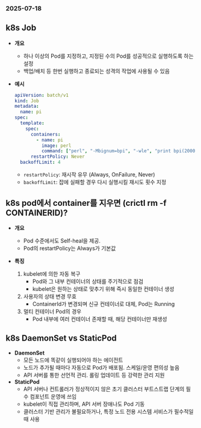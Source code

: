 ### 2025-07-18

## k8s Job
- **개요**
  - 하나 이상의 Pod를 지정하고, 지정된 수의 Pod를 성공적으로 실행하도록 하는 설정
  - 백업/배치 등 한번 실행하고 종료되는 성격의 작업에 사용될 수 있음

- **예시**
    ```yaml
    apiVersion: batch/v1
    kind: Job
    metadata:
      name: pi
    spec:
      template:
        spec:
          containers:
            - name: pi
              image: perl
              command: ["perl", "-Mbignum=bpi", "-wle", "print bpi(2000)"]
          restartPolicy: Never
      backoffLimit: 4
    ```
  - `restartPolicy`: 재시작 유무 (Always, OnFailure, Never)
  - `backoffLimit`: 잡에 실패할 경우 다시 실행시킬 재시도 횟수 지정

## k8s pod에서 container를 지우면 (crictl rm -f CONTAINERID)?
- **개요**
  - Pod 수준에서도 Self-heal을 제공.
  - Pod의 restartPolicy는 Always가 기본값

- **특징**
  1. kubelet에 의한 자동 복구
     - Pod와 그 내부 컨테이너의 상태를 주기적으로 점검
     - kubelet은 원하는 상태로 맞추기 위해 즉시 동일한 컨테이너 생성
  2. 사용자의 상태 변경 무효
     - ContainerId가 변경되며 신규 컨테이너로 대체, Pod는 Running
  3. 멀티 컨테이너 Pod의 경우
     - Pod 내부에 여러 컨테이너 존재할 때, 해당 컨테이너만 재생성

## k8s DaemonSet vs StaticPod
- **DaemonSet**
  - 모든 노드에 똑같이 실행되어야 하는 에이전트
  - 노드가 추가될 때마다 자동으로 Pod가 배포됨. 스케일/운영 편의성 높음
  - API 서버를 통한 선언적 관리. 롤링 업데이트 등 강력한 관리 지원
- **StaticPod**
  - API 서버나 컨트롤러가 정상적이지 않은 초기 클러스터 부트스트랩 단계의 필수 컴포넌트 운영에 쓰임
  - kubelet이 직접 관리하며, API 서버 장애나도 Pod 기동
  - 클러스터 기반 관리가 불필요하거나, 특정 노드 전용 시스템 서비스가 필수적일 때 사용
